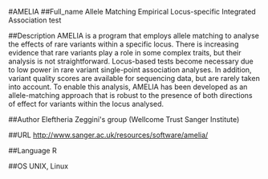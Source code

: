 #AMELIA
##Full_name
Allele Matching Empirical Locus-specific Integrated Association test

##Description
AMELIA is a program that employs allele matching to analyse the effects of rare variants within a specific locus. There is increasing evidence that rare variants play a role in some complex traits, but their analysis is not straightforward. Locus-based tests become necessary due to low power in rare variant single-point association analyses. In addition, variant quality scores are available for sequencing data, but are rarely taken into account. To enable this analysis, AMELIA has been developed as an allele-matching approach that is robust to the presence of both directions of effect for variants within the locus analysed.

##Author
Eleftheria Zeggini's group (Wellcome Trust Sanger Institute)

##URL
http://www.sanger.ac.uk/resources/software/amelia/

##Language
R

##OS
UNIX, Linux

